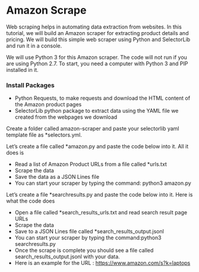 # Amazon Scrape
Web scraping helps in automating data extraction from websites. In this tutorial, we will build an Amazon scraper for extracting product details and pricing. We will build this simple web scraper using Python and SelectorLib and run it in a console.

We will use Python 3 for this Amazon scraper. The code will not run if you are using Python 2.7. To start, you need a computer with Python 3 and PIP installed in it.

### Install Packages
* Python Requests, to make requests and download the HTML content of the Amazon product pages
* SelectorLib python package to extract data using the YAML file we created from the webpages we download

Create a folder called amazon-scraper and paste your selectorlib yaml template file as *selectors.yml.

Let’s create a file called *amazon.py and paste the code below into it. All it does is

* Read a list of Amazon Product URLs from a file called *urls.txt
* Scrape the data
* Save the data as a JSON Lines file
* You can start your scraper by typing the command:  python3 amazon.py

Let’s create a file *searchresults.py and paste the code below into it. Here is what the code does

* Open a file called *search_results_urls.txt and read search result page URLs
* Scrape the data
* Save to a JSON Lines file called *search_results_output.jsonl
* You can start your scraper by typing the command:python3 searchresults.py
* Once the scrape is complete you should see a file called search_results_output.jsonl with your data.
* Here is an example for the URL : https://www.amazon.com/s?k=laptops

